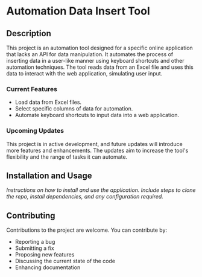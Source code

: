 # Automation Data Insert Tool

## Description
This project is an automation tool designed for a specific online application that lacks an API for data manipulation. It automates the process of inserting data in a user-like manner using keyboard shortcuts and other automation techniques. The tool reads data from an Excel file and uses this data to interact with the web application, simulating user input.

### Current Features
- Load data from Excel files.
- Select specific columns of data for automation.
- Automate keyboard shortcuts to input data into a web application.

### Upcoming Updates
This project is in active development, and future updates will introduce more features and enhancements. The updates aim to increase the tool's flexibility and the range of tasks it can automate.

## Installation and Usage
*Instructions on how to install and use the application. Include steps to clone the repo, install dependencies, and any configuration required.*

## Contributing
Contributions to the project are welcome. You can contribute by:
- Reporting a bug
- Submitting a fix
- Proposing new features
- Discussing the current state of the code
- Enhancing documentation
